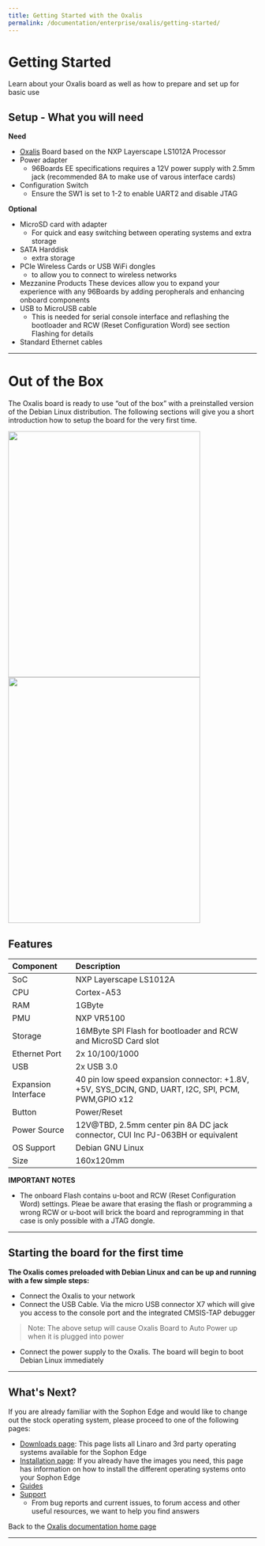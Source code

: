 ```yaml
---
title: Getting Started with the Oxalis
permalink: /documentation/enterprise/oxalis/getting-started/
---
```


# Getting Started

Learn about your Oxalis board as well as how to prepare and set up for basic use

## Setup - What you will need

**Need**

- [Oxalis](http://96boards.org/) Board based on the NXP Layerscape LS1012A Processor
- Power adapter
   - 96Boards EE specifications requires a 12V power supply with 2.5mm jack (recommended 8A to make use of varous interface cards)
- Configuration Switch
   - Ensure the SW1 is set to 1-2 to enable UART2 and disable JTAG

**Optional**

- MicroSD card with adapter
   - For quick and easy switching between operating systems and extra storage
- SATA Harddisk
   - extra storage
- PCIe Wireless Cards or USB WiFi dongles
   - to allow you to connect to wireless networks
- Mezzanine Products
   These devices allow you to expand your experience with any 96Boards by adding peropherals and enhancing onboard components
- USB to MicroUSB cable
   - This is needed for serial console interface and reflashing the bootloader and RCW (Reset Configuration Word) see section Flashing for details
- Standard Ethernet cables

***

# Out of the Box

The Oxalis board is ready to use “out of the box” with a preinstalled version of the Debian Linux distribution.
The following sections will give you a short introduction how to setup the board for the very first time.

<img src="/documentation/enterprise/oxalis/additional-docs/images/images-board/sd/oxalis-front-sd.JPG" data-canonical-src="/documentation/enterprise/oxalis/additional-docs/images/images-board/sd/oxalis-front-sd.JPG" width="389" height="497" />
<img src="/documentation/enterprise/oxalis/additional-docs/images/images-board/sd/oxalis-back-sd.JPG" data-canonical-src="/documentation/enterprise/oxalis/additional-docs/images/images-board/sd/oxalis-back-sd.JPG" width="389" height="497" />


## Features

|   Component          |   Description                                                                                    |
|:---------------------|:-------------------------------------------------------------------------------------------------|
|  SoC                 |   NXP Layerscape LS1012A                                                                         |
|  CPU                 |   Cortex-A53                                                                                     |
|  RAM                 |   1GByte                                                                                         |
|  PMU                 |   NXP VR5100                                                                                     |
|  Storage             |   16MByte SPI Flash for bootloader and RCW and MicroSD Card slot                                 |
|  Ethernet Port       |   2x 10/100/1000                                                                                 |
|  USB                 |   2x USB 3.0                                                                                     |
|  Expansion Interface |   40 pin low speed expansion connector: +1.8V, +5V, SYS_DCIN, GND, UART, I2C, SPI, PCM, PWM,GPIO x12 |
|  Button              |   Power/Reset                                                                                    |
|  Power Source        |   12V@TBD, 2.5mm center pin 8A DC jack connector, CUI Inc PJ-063BH or equivalent                 |
|  OS Support          |   Debian GNU Linux                                                                               |
|  Size                |   160x120mm                                                                                      |

**IMPORTANT NOTES**

- The onboard Flash contains u-boot and RCW (Reset Configuration Word) settings. Pleae be aware that erasing the flash or programming a wrong RCW or u-boot will brick the board and reprogramming in that case is only possible with a JTAG dongle.


***

## Starting the board for the first time


**The Oxalis comes preloaded with Debian Linux and can be up and running with a few simple steps:**

- Connect the Oxalis to your network
- Connect the USB Cable. Via the micro USB connector X7 which will give you access to the console port and the integrated CMSIS-TAP debugger

> Note: The above setup will cause Oxalis Board to Auto Power up when it is plugged into power

- Connect the power supply to the Oxalis. The board will begin to boot Debian Linux immediately

***

## What's Next?

If you are already familiar with the Sophon Edge and would like to change out the stock operating system, please proceed to one of the following pages:

- [Downloads page](../downloads): This page lists all Linaro and 3rd party operating systems available for the Sophon Edge
- [Installation page](../installation): If you already have the images you need, this page has information on how to install the different operating systems onto your Sophon Edge
- [Guides](../guides/)
- [Support](../support)
   - From bug reports and current issues, to forum access and other useful resources, we want to help you find answers

Back to the [Oxalis documentation home page](../)

***
